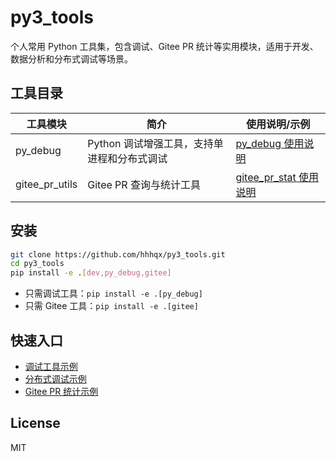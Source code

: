 # py3_tools

个人常用 Python 工具集，包含调试、Gitee PR 统计等实用模块，适用于开发、数据分析和分布式调试等场景。

## 工具目录

| 工具模块         | 简介                           | 使用说明/示例                      |
|------------------|-------------------------------|-------------------------------------|
| py_debug         | Python 调试增强工具，支持单进程和分布式调试 | [py_debug 使用说明](examples/py_debug/readme.md) |
| gitee_pr_utils   | Gitee PR 查询与统计工具        | [gitee_pr_stat 使用说明](examples/gitee/readme.md) |

## 安装

```bash
git clone https://github.com/hhhqx/py3_tools.git
cd py3_tools
pip install -e .[dev,py_debug,gitee]
```

- 只需调试工具：`pip install -e .[py_debug]`
- 只需 Gitee 工具：`pip install -e .[gitee]`

## 快速入口

- [调试工具示例](examples/py_debug/debug_single_process.py)
- [分布式调试示例](examples/py_debug/debug_multi_torch_rank.py)
- [Gitee PR 统计示例](examples/gitee/readme.md)


## License

MIT